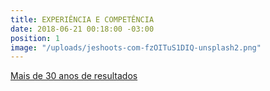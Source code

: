 ```yaml
---
title: EXPERIÊNCIA E COMPETÊNCIA
date: 2018-06-21 00:18:00 -03:00
position: 1
image: "/uploads/jeshoots-com-fzOITuS1DIQ-unsplash2.png"
---
```


[Mais de 30 anos de resultados](sobre/)